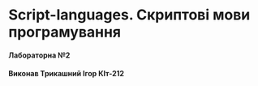 # Script-languages. Скриптові мови програмування 
#### Лабораторна №2
#### Виконав Трикашний Ігор КІт-212
